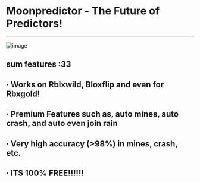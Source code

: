 # Moonpredictor - The Future of Predictors!
-------------------------------------------
![image](https://github.com/ashexxxx/moonpredictor/assets/116804881/b7864d21-5e60-4324-8d29-25371df6534a)

sum features :33
-----------------------------------------------------------------------------------
· Works on Rblxwild, Bloxflip and even for Rbxgold!
-----------------------------------------------------------------------------------
· Premium Features such as, auto mines, auto crash, and auto even join rain
-----------------------------------------------------------------------------------
· Very high accuracy (>98%) in mines, crash, etc.
-----------------------------------------------------------------------------------
· ITS 100% FREE!!!!!!
-----------------------------------------------------------------------------------
